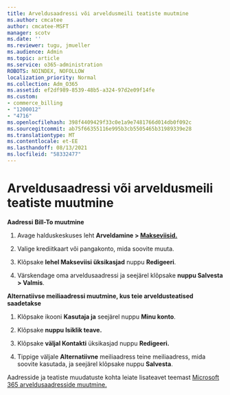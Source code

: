 ```yaml
---
title: Arveldusaadressi või arveldusmeili teatiste muutmine
ms.author: cmcatee
author: cmcatee-MSFT
manager: scotv
ms.date: ''
ms.reviewer: tugu, jmueller
ms.audience: Admin
ms.topic: article
ms.service: o365-administration
ROBOTS: NOINDEX, NOFOLLOW
localization_priority: Normal
ms.collection: Adm_O365
ms.assetid: ef2df989-8539-48b5-a324-97d2e09f14fe
ms.custom:
- commerce_billing
- "1200012"
- "4716"
ms.openlocfilehash: 398f4409429f33c0e1a9e7481766d014db0f092c
ms.sourcegitcommit: ab75f66355116e995b3cb5505465b31989339e28
ms.translationtype: MT
ms.contentlocale: et-EE
ms.lasthandoff: 08/13/2021
ms.locfileid: "58332477"
---
```

# <a name="change-billing-address-or-billing-email-notifications"></a>Arveldusaadressi või arveldusmeili teatiste muutmine

**Aadressi Bill-To muutmine**

1. Avage halduskeskuses leht **Arveldamine > [Makseviisid.](https://go.microsoft.com/fwlink/p/?linkid=2018806)**

2. Valige krediitkaart või pangakonto, mida soovite muuta.

3. Klõpsake **lehel Makseviisi üksikasjad** nuppu **Redigeeri**.

4. Värskendage oma arveldusaadressi ja seejärel klõpsake **nuppu Salvesta > Valmis**.

**Alternatiivse meiliaadressi muutmine, kus teie arveldusteatised saadetakse** 

1. Klõpsake ikooni **Kasutaja ja** seejärel nuppu **Minu konto**.

2. Klõpsake **nuppu Isiklik teave.**

3. Klõpsake **väljal Kontakti** üksikasjad nuppu **Redigeeri.**

4. Tippige väljale **Alternatiivne** meiliaadress teine meiliaadress, mida soovite kasutada, ja seejärel klõpsake nuppu **Salvesta**.

Aadresside ja teatiste muudatuste kohta leiate lisateavet teemast [Microsoft 365 arveldusaadresside muutmine.](https://docs.microsoft.com/microsoft-365/commerce/billing-and-payments/change-your-billing-addresses)

